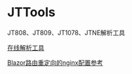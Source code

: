 ﻿# JTTools

JT808、JT809、JT1078、JTNE解析工具

<a href="https://jttools.smallchi.cn/" target="_blank">在线解析工具</a>

[Blazor路由重定向的nginx配置参考](https://docs.microsoft.com/en-us/aspnet/core/blazor/host-and-deploy/webassembly?view=aspnetcore-3.1#rewrite-urls-for-correct-routing)
